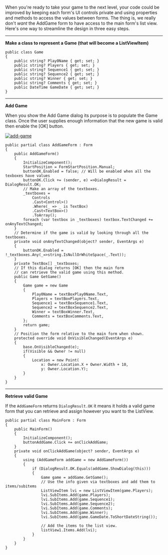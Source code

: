 When you're ready to take your game to the next level, your code could be improved by keeping each form's UI controls private and using properties and methods to access the values between forms. The thing is, we really don't _want_ the AddGame form to have access to the main form's list view. Here's one way to streamline the design in three easy steps.

***
**Make a class to represent a Game (that will become a ListViewItem)**

    public class Game
    {
        public string? Play0Name { get; set; }
        public string? Players { get; set; }
        public string? Sequence1 { get; set; }
        public string? Sequence2 { get; set; }
        public string? Winner { get; set; }
        public string? Comments { get; set; }
        public DateTime GameDate { get; set; }
    }

***
**Add Game**

When you show the Add Game dialog its purpose is to populate the Game class. Once the user supplies enough information that the new game is valid then enable the [OK] button.

[![add-game][1]][1]

    public partial class AddGameForm : Form
    {
        public AddGameForm()
        {
            InitializeComponent();
            StartPosition = FormStartPosition.Manual;
            buttonOK.Enabled = false; // Will be enabled when all the texboxes have values
            buttonOK.Click += (sender, e) =>DialogResult = DialogResult.OK;
            // Make an array of the textboxes.
            _textboxes = 
                Controls
                .Cast<Control>()
                .Where(_ => _ is TextBox)
                .Cast<TextBox>()
                .ToArray();
            foreach (var textbox in _textboxes) textbox.TextChanged += onAnyTextChanged;
        }
        // Determine if the game is valid by looking through all the textboxes.
        private void onAnyTextChanged(object? sender, EventArgs e)
        {
            buttonOK.Enabled = !_textboxes.Any(_=>string.IsNullOrWhiteSpace(_.Text));
        }
        private TextBox[] _textboxes;
        // If this dialog returns [OK] then the main form 
        // can retrieve the valid game using this method.
        public Game GetGame()
        {
            Game game = new Game
            {
                Play0Name = textBoxPlay0Name.Text,
                Players = textBoxPlayers.Text,
                Sequence1 = textBoxSequence1.Text,
                Sequence2 = textBoxSequence2.Text, 
                Winner = textBoxWinner.Text, 
                Comments = textBoxComments.Text, 
            };
            return game;
        }
        // Position the form relative to the main form when shown.
        protected override void OnVisibleChanged(EventArgs e)
        {
            base.OnVisibleChanged(e);
            if(Visible && Owner != null) 
            {
                Location = new Point(
                    x: Owner.Location.X + Owner.Width + 10,
                    y: Owner.Location.Y);
            }
        }
    }
***
**Retrieve valid Game**

If the `AddGameForm` returns `DialogResult.OK` it means it holds a valid game form that you can retrieve and assign however you want to the ListView.

    public partial class MainForm : Form
    {
        public MainForm()
        {
            InitializeComponent();
            buttonAddGame.Click += onClickAddGame;
        }        
        private void onClickAddGame(object? sender, EventArgs e)
        {
            using (AddGameForm addGame = new AddGameForm())
            {
                if (DialogResult.OK.Equals(addGame.ShowDialog(this)))
                {
                    Game game = addGame.GetGame();
                    // Use the info given via textboxes and add them to items/subitems
                    ListViewItem lvi = new ListViewItem(game.Players);
                    lvi.SubItems.Add(game.Players);
                    lvi.SubItems.Add(game.Sequence1);
                    lvi.SubItems.Add(game.Sequence2);
                    lvi.SubItems.Add(game.Comments);
                    lvi.SubItems.Add(game.Winner);
                    lvi.SubItems.Add(game.GameDate.ToShortDateString());

                    // Add the items to the list view.
                    listView1.Items.Add(lvi);
                }
            }
        }
    }

  [1]: https://i.stack.imgur.com/fCPf4.png